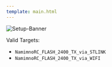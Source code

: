```yaml
---
template: main.html
---
```


![Setup-Banner](https://raw.githubusercontent.com/ExpressLRS/ExpressLRS-hardware/master/img/quick-start.png)

Valid Targets:

- `NamimnoRC_FLASH_2400_TX_via_STLINK`
- `NamimnoRC_FLASH_2400_TX_via_WIFI`
